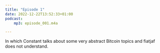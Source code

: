 ```yaml
---
title: "Episode 1"
date: 2022-12-22T13:52:33+01:00
podcast:
    mp3: episode_001.m4a

---
```

In which Constant talks about some very abstract Bitcoin topics and fiatjaf does not understand.